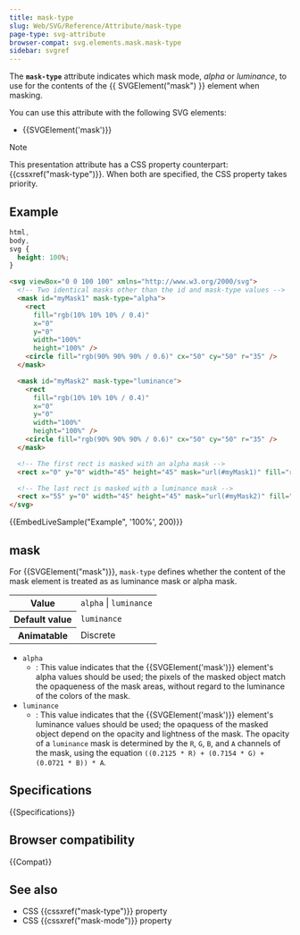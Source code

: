 ```yaml
---
title: mask-type
slug: Web/SVG/Reference/Attribute/mask-type
page-type: svg-attribute
browser-compat: svg.elements.mask.mask-type
sidebar: svgref
---
```


The **`mask-type`** attribute indicates which mask mode, _alpha_ or _luminance_, to use for the contents of the {{ SVGElement("mask") }} element when masking.

You can use this attribute with the following SVG elements:

- {{SVGElement('mask')}}

> [!NOTE]
> This presentation attribute has a CSS property counterpart: {{cssxref("mask-type")}}. When both are specified, the CSS property takes priority.

## Example

```css hidden
html,
body,
svg {
  height: 100%;
}
```

```html
<svg viewBox="0 0 100 100" xmlns="http://www.w3.org/2000/svg">
  <!-- Two identical masks other than the id and mask-type values -->
  <mask id="myMask1" mask-type="alpha">
    <rect
      fill="rgb(10% 10% 10% / 0.4)"
      x="0"
      y="0"
      width="100%"
      height="100%" />
    <circle fill="rgb(90% 90% 90% / 0.6)" cx="50" cy="50" r="35" />
  </mask>

  <mask id="myMask2" mask-type="luminance">
    <rect
      fill="rgb(10% 10% 10% / 0.4)"
      x="0"
      y="0"
      width="100%"
      height="100%" />
    <circle fill="rgb(90% 90% 90% / 0.6)" cx="50" cy="50" r="35" />
  </mask>

  <!-- The first rect is masked with an alpha mask -->
  <rect x="0" y="0" width="45" height="45" mask="url(#myMask1)" fill="red" />

  <!-- The last rect is masked with a luminance mask -->
  <rect x="55" y="0" width="45" height="45" mask="url(#myMask2)" fill="red" />
</svg>
```

{{EmbedLiveSample("Example", '100%', 200)}}

## mask

For {{SVGElement("mask")}}, `mask-type` defines whether the content of the mask element is treated as as luminance mask or alpha mask.

<table class="properties">
  <tbody>
    <tr>
      <th scope="row">Value</th>
      <td><code>alpha</code> | <code>luminance</code></td>
    </tr>
    <tr>
      <th scope="row">Default value</th>
      <td><code>luminance</code></td>
    </tr>
    <tr>
      <th scope="row">Animatable</th>
      <td>Discrete</td>
    </tr>
  </tbody>
</table>

- `alpha`
  - : This value indicates that the {{SVGElement('mask')}} element's alpha values should be used; the pixels of the masked object match the opaqueness of the mask areas, without regard to the luminance of the colors of the mask.
- `luminance`
  - : This value indicates that the {{SVGElement('mask')}} element's luminance values should be used; the opaquess of the masked object depend on the opacity and lightness of the mask. The opacity of a `luminance` mask is determined by the `R`, `G`, `B`, and `A` channels of the mask, using the equation `((0.2125 * R) + (0.7154 * G) + (0.0721 * B)) * A`.

## Specifications

{{Specifications}}

## Browser compatibility

{{Compat}}

## See also

- CSS {{cssxref("mask-type")}} property
- CSS {{cssxref("mask-mode")}} property
